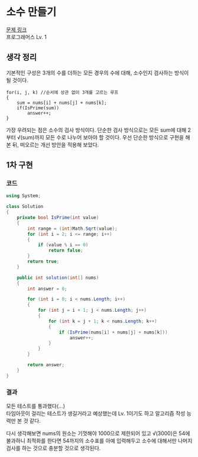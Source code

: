 # 소수 만들기

[문제 링크](https://school.programmers.co.kr/learn/courses/30/lessons/12977)  
프로그래머스 Lv. 1

## 생각 정리

기본적인 구성은 3개의 수를 더하는 모든 경우의 수에 대해, 소수인지 검사하는 방식이 될 것이다.

```pseudo code
for(i, j, k) //순서에 상관 없이 3개를 고르는 루프
{
    sum = nums[i] + nums[j] + nums[k];
    if(IsPrime(sum))
        answer++;
}
```

가장 우려되는 점은 소수의 검사 방식이다. 단순한 검사 방식으로는 모든 sum에 대해 2부터 √(sum)까지 모든 수로 나누어 보아야 할 것이다. 우선 단순한 방식으로 구현을 해본 뒤, 떠오르는 개선 방안을 적용해 보았다.

## 1차 구현

### 코드

```C#
using System;

class Solution
{
    private bool IsPrime(int value)
    {
        int range = (int)Math.Sqrt(value);
        for (int i = 2; i <= range; i++)
        {
            if (value % i == 0)
                return false;
        }
        return true;
    }

    public int solution(int[] nums)
    {
        int answer = 0;

        for (int i = 0; i < nums.Length; i++)
        {
            for (int j = i + 1; j < nums.Length; j++)
            {
                for (int k = j + 1; k < nums.Length; k++)
                {
                    if (IsPrime(nums[i] + nums[j] + nums[k]))
                        answer++;
                }
            }
        }

        return answer;
    }
}
```

### 결과

모든 테스트를 통과했다(...)  
타임아웃이 걸리는 테스트가 생길거라고 예상했는데 Lv. 1이기도 하고 알고리즘 작성 능력만 본 것 같다.

다시 생각해보면 nums의 원소는 기껏해야 1000으로 제한되어 있고 √(3000)은 54에 불과하니 최적화를 한다면 54까지의 소수표를 아예 입력해두고 소수에 대해서만 나머지 검사를 하는 것으로 충분할 것으로 생각된다.
